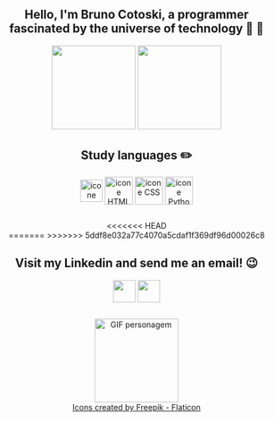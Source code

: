 ##

<div align="center">
<h2> Hello, I'm Bruno Cotoski, a programmer fascinated by the universe of technology 👨‍ 🚀 </h2>
<img height="150em" src="https://github-readme-stats.vercel.app/api?username=bruno-cotoski&show_icons=true&theme=dracula"/>
<img height="150em" src="https://github-readme-stats.vercel.app/api/top-langs/?username=bruno-cotoski&layout=compact&theme=dracula"/>

</div> 

##

<div align="center" style="display: inline_block">
<h2> Study languages ✏️ </h2>
  <img align="center" alt="ícone JavaScript" height="40" width="40" src="https://cdn-icons-png.flaticon.com/512/5968/5968292.png">
  <img align="center" alt="ícone HTML" height="50" width="50" src="https://cdn-icons-png.flaticon.com/512/5968/5968267.png">
  <img align="center" alt="ícone CSS" height="50" width="50" src="https://cdn-icons-png.flaticon.com/512/5968/5968242.png">
  <img align="center" alt="ícone Python" height="50" width="50" src="https://cdn-icons-png.flaticon.com/512/5968/5968350.png">
</div>

##
    
<div align="center" style="display: inline_block">
<<<<<<< HEAD
 <div align="center" style="display: inline_block">
=======
>>>>>>> 5ddf8e032a77c4070a5cdaf1f369df96d00026c8
<h2> Visit my Linkedin and send me an email! 😉 </h2>
<a href="https://www.linkedin.com/in/bruno-cotoski" target="_blank"><img  align="center" src="https://cdn-icons-png.flaticon.com/512/3992/3992606.png"  height="40" width="40" target="_blank"></a>
<a href ="mailto:cottosky@gmail.com" target="_blank"><img align="center"  src="https://cdn-icons-png.flaticon.com/512/732/732200.png" height="40"  width="40"></a>
</div>



##  

  <div align="center">
    <img alt="GIF personagem" height="150" width="150" src="https://media.discordapp.net/attachments/1031692949664309332/1031693306314362950/MyEmoji_20201218_203417_148.gif?width=555&height=555">
     <br>
  <a href="https://www.flaticon.com" title="Ícones">Icons created by Freepik - Flaticon</a>
 <div>

